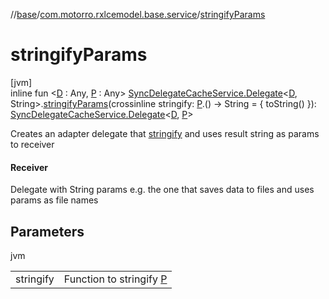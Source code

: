 //[base](../../index.md)/[com.motorro.rxlcemodel.base.service](index.md)/[stringifyParams](stringify-params.md)

# stringifyParams

[jvm]\
inline fun &lt;[D](stringify-params.md) : Any, [P](stringify-params.md) : Any&gt; [SyncDelegateCacheService.Delegate](-sync-delegate-cache-service/-delegate/index.md)&lt;[D](stringify-params.md), String&gt;.[stringifyParams](stringify-params.md)(crossinline stringify: [P](stringify-params.md).() -&gt; String = { toString() }): [SyncDelegateCacheService.Delegate](-sync-delegate-cache-service/-delegate/index.md)&lt;[D](stringify-params.md), [P](stringify-params.md)&gt;

Creates an adapter delegate that [stringify](stringify-params.md) and uses result string as params to receiver

#### Receiver

Delegate with String params e.g. the one that saves data to files and uses params as file names

## Parameters

jvm

| | |
|---|---|
| stringify | Function to stringify [P](stringify-params.md) |
